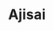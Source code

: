 ---
layout: place
title: "Ajisai"
permalink: /new-york/new-york/ajisai.html
stateAbbr: NY
stateName: New York
cityName: New York
seo:
  name: "Ajisai"
  type: Restaurant
  links: https://www.ajisaionline.com/contact-us/
description: "Sleek, modern space offering Pan-Asian plates, innovative Japanese sushi rolls & sake. Ajisai serves delicious sushi in New York, New York. Try fresh Japanese dishes for a great dining experience. Available for takeout, delivery, lunch, and dinner."
place_id: ChIJ0__KQe9YwokRtyLRmk1E9nA
photos:
  - name: >-
      places/ChIJ0__KQe9YwokRtyLRmk1E9nA/photos/AeeoHcI-6kPcKSF1wBvEkKjQGNQJzaPrYkwLdIzIP7HredmdDgH8Q4Q9Aps8IG9XU6e1wYI8ipiImUXK8RrGuzsCAZz2rQ-YmR6cbZQ9FJFLM0O8_aaqNXPe98iL7RBOujqBR7BFVbNMn5EWJRPkHx_Q7CHIWA32ZkH4pMIdZG-QTrYU3j7RldKVBU5Cf2WWFJw7OlcBtQz58XKPT1PtOpSp2BXHMqOFf_TIdm-652qMB4aS3e3sSqvhbR44fBxryw_RpNP3sjRDRmMxNulFViqTDp7wpDaH8yP-Kv6PDljEXzZixg
    widthPx: 1079
    heightPx: 809
    authorAttributions:
      - displayName: Ajisai
        uri: https://maps.google.com/maps/contrib/103209502533132778671
        photoUri: >-
          https://lh3.googleusercontent.com/a/ACg8ocItU3heT4adElL9KZEtp72Xl5xP64RluEM1G-JaHB4CNDR9QA=s100-p-k-no-mo
    flagContentUri: >-
      https://www.google.com/local/imagery/report/?cb_client=maps_api_places.places_api&image_key=!1e10!2sAF1QipOqXckkoSV7VV4Dwr6BxZKisu01gj6MN7BqMFKL&hl=en-US
    googleMapsUri: >-
      https://www.google.com/maps/place//data=!3m4!1e2!3m2!1sAF1QipOqXckkoSV7VV4Dwr6BxZKisu01gj6MN7BqMFKL!2e10!4m2!3m1!1s0x89c258ef41caffd3:0x70f6444d9ad122b7
  - name: >-
      places/ChIJ0__KQe9YwokRtyLRmk1E9nA/photos/AeeoHcI4OCeaw9JQLdu2hIZxYIpwmqgMFjjennq1Z19vkGCUBGogCM2go2ZoKgDwmIh5YadA2Od7RQp9vEFuBtSSLVfgOpDXdtNI8GSb4arItxxxXdr-LBBS8iCADWXF3oN3_s0p0_nWmpUoqWMYp0WW01genowcj_eGA413ZGFx4geXbT5Gullsm2JoaLuBqdolg4dhWwizLwmX7yySkxSgdUTpXS6eN9uMr5th83Xi2nAkIbgrBlrf4Mbi1UXTsraTMl3Rjq7Z-enC9bazggDVzkKQZS4q1JAz1iH2kMNGdXUZDg
    widthPx: 809
    heightPx: 1079
    authorAttributions:
      - displayName: Ajisai
        uri: https://maps.google.com/maps/contrib/103209502533132778671
        photoUri: >-
          https://lh3.googleusercontent.com/a/ACg8ocItU3heT4adElL9KZEtp72Xl5xP64RluEM1G-JaHB4CNDR9QA=s100-p-k-no-mo
    flagContentUri: >-
      https://www.google.com/local/imagery/report/?cb_client=maps_api_places.places_api&image_key=!1e10!2sAF1QipOLqBQVHp25F-N0QYMuZe06lSeYOgGJwg08VfYE&hl=en-US
    googleMapsUri: >-
      https://www.google.com/maps/place//data=!3m4!1e2!3m2!1sAF1QipOLqBQVHp25F-N0QYMuZe06lSeYOgGJwg08VfYE!2e10!4m2!3m1!1s0x89c258ef41caffd3:0x70f6444d9ad122b7
  - name: >-
      places/ChIJ0__KQe9YwokRtyLRmk1E9nA/photos/AeeoHcLrSdq2ICN0tU-5iwP7OgSXlPJtToHcZ8vSvHoYcMLv7RfzaYdPOJxfHLB33ezcevvNYmif4ofOQ6CPm8dsOYiA5lroVIY57w5WKfMAAAt-6nw2cep8KYAfn-JzmQDV2_T9vH4dXrbW3Nx-lwFnT-7bBS2wpoPvkxvfHfREQsMx4SaahPiqsVhwNaMbgnLHy-szS9wmPZ_BXulbtumglfsL8zPXavhPSl7YR_B1mpL53V6SctX1E_vtBboan8a1Esml70EWS9aPRH3QeMA3P_xfQN3Md_6Ojzeqqs6ar9aRdpxnhEPYpjBM5vPVSFVJbI_EPm0-ChlMKj40HnwusJCLE1OicXSvHg7xMV0E0wMgU2GXjXDJD1WnWYSkYD1P1bRmsb8fKMaH0plwoykeEBf2OlRfxsmz0o5PxuKq6uO50A
    widthPx: 3600
    heightPx: 4800
    authorAttributions:
      - displayName: Tiffany
        uri: https://maps.google.com/maps/contrib/101769192395562342275
        photoUri: >-
          https://lh3.googleusercontent.com/a-/ALV-UjXOYXWSqSwBaJzn3T5x3fUg-nkUXyDJAKCPQb7kTdW8PxPHN1uI=s100-p-k-no-mo
    flagContentUri: >-
      https://www.google.com/local/imagery/report/?cb_client=maps_api_places.places_api&image_key=!1e10!2sCIHM0ogKEICAgIC9zemufA&hl=en-US
    googleMapsUri: >-
      https://www.google.com/maps/place//data=!3m4!1e2!3m2!1sCIHM0ogKEICAgIC9zemufA!2e10!4m2!3m1!1s0x89c258ef41caffd3:0x70f6444d9ad122b7
  - name: >-
      places/ChIJ0__KQe9YwokRtyLRmk1E9nA/photos/AeeoHcKmMGhb2wxPM6JbnXL-7FGPuRPBQJRdKyTsyHEUQJzwukx6_s_E5296ct2OyXK_RRdACG7Enjd7XhbB8PZw0YXTiLepVVsY03w0ee_wZd9wt3hmTLHaQcsjFV930efxKZH5JOOe0esiYp-4Lb9jmesMvA-ey50S1nP4OpF5V4JLBugr3g-WzLiavUabtSQ530Ke7PoZVr7e3rPrej-1RqsizdZ-e8SzogS9VtGSRbqlyyb6Gwa-xrny_F4aDWRQ1s_aUnyoYdEsd09EgrnPUTznzPfHOodJDtn8Gp9uzPk_aRoUl4DOpyysapSL9jLfcJ5cyRaAn3uJmpt4PHy6sf1bx9rAnsCX5dsf1CkeFILmNSW1ph3gNAPg2MGFkae5rQ4dd_TT1UTexhEc-mC7bfQVylS0AOlO0FrgMRgU0uYTxg
    widthPx: 1920
    heightPx: 1080
    authorAttributions:
      - displayName: Li Ming Cheng
        uri: https://maps.google.com/maps/contrib/112624639511208678953
        photoUri: >-
          https://lh3.googleusercontent.com/a-/ALV-UjWXssW4HB29gk4ny8ybMNiKWbgj5z-XnD_ZPaVf1SAtR4aY-ao=s100-p-k-no-mo
    flagContentUri: >-
      https://www.google.com/local/imagery/report/?cb_client=maps_api_places.places_api&image_key=!1e10!2sCIHM0ogKEICAgIDX6ZnBcg&hl=en-US
    googleMapsUri: >-
      https://www.google.com/maps/place//data=!3m4!1e2!3m2!1sCIHM0ogKEICAgIDX6ZnBcg!2e10!4m2!3m1!1s0x89c258ef41caffd3:0x70f6444d9ad122b7
  - name: >-
      places/ChIJ0__KQe9YwokRtyLRmk1E9nA/photos/AeeoHcKAjmETDtm3r25DLn7bukXi9CA0y-DwigyhvBzjt2eCJcTIWgJFhUAx39ujdFiD7kjXS2Tqej4zlA1ggT8CalOb9WGjRprsFKi5W-wD8md1qeKRg9aG6cheaDd-8PDRRJu4rimfaYD5a0dBVpAoSL0URndSu5KIvSoB2hXmwHR5XFdZBd4Vg4PT0oG33i5QX6q9Cl1PK_vTa2WguKXvK2oT5GJ3LwV5UdgZX_Augi6ktOM-yTP6GV_Jh3NcUHJG7sDs9heCkRjkTj82cPuS__XpErxhu0YvlbAGRMyCLm1FnV5Po7cIedkIS7xlBppAbhO1cMwuDRI7kLwiAiTs3jN5JIZLopJGyuaqcPLGygj8mIT-oSGhJj-qPZfMMc3O4gCmzYaehK6IQQPbvKaMpLI3vI1oZ3o5SjKQBqZaJpTLmyA
    widthPx: 3000
    heightPx: 4000
    authorAttributions:
      - displayName: Angel con ideas
        uri: https://maps.google.com/maps/contrib/101152400381095731174
        photoUri: >-
          https://lh3.googleusercontent.com/a-/ALV-UjX2M_K-DNx4IL9Wv-EY_U4Mn6yB_v2YomxgCS_1O7lv4Xa79WXsAQ=s100-p-k-no-mo
    flagContentUri: >-
      https://www.google.com/local/imagery/report/?cb_client=maps_api_places.places_api&image_key=!1e10!2sCIHM0ogKEICAgMCw19GZ8AE&hl=en-US
    googleMapsUri: >-
      https://www.google.com/maps/place//data=!3m4!1e2!3m2!1sCIHM0ogKEICAgMCw19GZ8AE!2e10!4m2!3m1!1s0x89c258ef41caffd3:0x70f6444d9ad122b7
  - name: >-
      places/ChIJ0__KQe9YwokRtyLRmk1E9nA/photos/AeeoHcILh6W7qinKpLwk0UIP_Er9H1nGClndHHMYGdwxoewj1Mpw3XhxW5BYZrBSy7XRYAEg57J5_dsa_q47XXWV-IGSinIbQgSmKcFYxIbksLhQEfx726KAkvNWWKSHrEHEP-y2seD2z2BMKkjfnXrUfpcfSxvGZrgLk83ArdY7UtTEGfr0T68K3OCqTHFXpcQYUS3VTGKkoVVTiXDzHNvXwzW6iNSGvwZg0fsAw-8l0mo1xtIBHXVGhB6hv22WFmNJaIjwmKg0sszV1w2jFMNKPrN_NINcaNiFvbvTWk6dcWIGXtSfecOdQ_1f4vYXgZQiM0u80H8NRDqeE9GCHCpzqVRwqF1UWzH7xgmGzonGIGPRE3uqh4R0j3lIsMfdkbmHXWCz7zstIId-rZkEgdjg2F9poue2U_1rXKPtvonFGJ6u
    widthPx: 4000
    heightPx: 3000
    authorAttributions:
      - displayName: matthew perry
        uri: https://maps.google.com/maps/contrib/106520212484145148534
        photoUri: >-
          https://lh3.googleusercontent.com/a-/ALV-UjWt4sgQv652dviDfNMA3HO_AyBF36nmwDFAvTk4W3BPpZqaGYgg=s100-p-k-no-mo
    flagContentUri: >-
      https://www.google.com/local/imagery/report/?cb_client=maps_api_places.places_api&image_key=!1e10!2sCIHM0ogKEICAgICm3dv6tgE&hl=en-US
    googleMapsUri: >-
      https://www.google.com/maps/place//data=!3m4!1e2!3m2!1sCIHM0ogKEICAgICm3dv6tgE!2e10!4m2!3m1!1s0x89c258ef41caffd3:0x70f6444d9ad122b7
  - name: >-
      places/ChIJ0__KQe9YwokRtyLRmk1E9nA/photos/AeeoHcKi26L2BPBSjxrSilGow10uo6LsEIpz6sqGQ-DNYU-FSNfeppx6JC98DdSTVw0oYfUsKVMJm21z7zbckpeD10jTxFHYjExoABBXA06zY_KidbtLpzubgzvAMQpktud3eoqEfnChuNFmlG1M3Qd8wJoU1S8KHGRl_XdV1vsknQVWl_HQVjcp6TCSAOnUdBb0rBP7BtXu9gUQPQzVsIk5UfknQ1MLMmIaofYvTP6qFJPE8N9oIpRnX6B6MXaJUFql5NgTB4ZQk2AYpbq2nGPEaR9IC_3Nojl4iKAXTwvqUPuQxr2lWaGLn4DJt5TlTU9rkpMQEdwZDkoUn3lyobaOZd8I05Le03S9-YYEf3-ZjadEw7Zx84XoVDdv9384kHARNlR4vK2CGrWOqgq7GIcx18R8DQJ5PdBV7JT50y_AwgE
    widthPx: 3024
    heightPx: 4032
    authorAttributions:
      - displayName: Jannelys Fontanez
        uri: https://maps.google.com/maps/contrib/107450670715010663706
        photoUri: >-
          https://lh3.googleusercontent.com/a-/ALV-UjWmzHJ6RM8lLBOL2_Zw2po9F0AmGBTaiHFrobOVkB2C0RCBeqXWjA=s100-p-k-no-mo
    flagContentUri: >-
      https://www.google.com/local/imagery/report/?cb_client=maps_api_places.places_api&image_key=!1e10!2sCIHM0ogKEICAgICzp56eFg&hl=en-US
    googleMapsUri: >-
      https://www.google.com/maps/place//data=!3m4!1e2!3m2!1sCIHM0ogKEICAgICzp56eFg!2e10!4m2!3m1!1s0x89c258ef41caffd3:0x70f6444d9ad122b7
  - name: >-
      places/ChIJ0__KQe9YwokRtyLRmk1E9nA/photos/AeeoHcKn3jUVuY8i-HI21pF0IwiGDCLcNrqV3OX_JmB8ULMnzUV_zRYfu_Jpc6I3lgDkxXwmVmrdURo2ovFVmYlCey7l9bx4t5RACuV3zRXjGnPy6OouSv2RP0IHZvQh0TH_GyBPRebjlIKN1IuLWGXAs0Z69PmUtCDejXivDVSU8qV6kOUTPvOhzbgvIyW1KqQ1sqJZYcD_z9PWc-i8yaHM3-VLwJy6yWN0arusFx_PNUdQyKrZjbfSa4yvMlkISV0eYknzI6rnhMUhVyn8L9xdwExm814PREZiUjWdDjs3h-bpmYL9_kHSpyrkM_5YTi8UYx4gcgKMTjzBNc9Djr5iTsTl-FZD_vCqmDn6La6UTKvVu7yotcGfJGViEYnGTNgR3HxWiDhHcQtQnvrGeS7v3A9919JYEFALz7oTmhNmZfDrVA
    widthPx: 3600
    heightPx: 4800
    authorAttributions:
      - displayName: mildred barrios
        uri: https://maps.google.com/maps/contrib/100022581902400872540
        photoUri: >-
          https://lh3.googleusercontent.com/a-/ALV-UjWbyPECE0jgDy5MviyU_gLhCmE3gKVKnwFoFA4f3gAMzGKS8jWyrA=s100-p-k-no-mo
    flagContentUri: >-
      https://www.google.com/local/imagery/report/?cb_client=maps_api_places.places_api&image_key=!1e10!2sCIHM0ogKEICAgMDIp4-PJQ&hl=en-US
    googleMapsUri: >-
      https://www.google.com/maps/place//data=!3m4!1e2!3m2!1sCIHM0ogKEICAgMDIp4-PJQ!2e10!4m2!3m1!1s0x89c258ef41caffd3:0x70f6444d9ad122b7
  - name: >-
      places/ChIJ0__KQe9YwokRtyLRmk1E9nA/photos/AeeoHcLbRqLEXhYCfRWP755RKVy_b0Vozzq6ApkI65rBIM_eaH4Uqa5cSUuZQSH__08sWV2yROvJr2Ak-EGkVnRSXqhNDMoFuLuZTsyckCp8D3WofZH8NdavKVIlQqejl7VQo-wbN9XIWMIP4xKR_tkHcV66gyofyL8g0OUcwIn6o81wsIJovSUmNJy7GD8XdiZxJTEhjIscbv07mlkK0CzFdkoo2veqt8ZJ0WmIPpXD1TF682s3mPkXfDYrAr1wE3EAXe3qRL2IjoUYC1uwoCP2krvlXhXv91WIeRH9Opq-V-bVJQ
    widthPx: 1279
    heightPx: 1658
    authorAttributions:
      - displayName: Ajisai
        uri: https://maps.google.com/maps/contrib/103209502533132778671
        photoUri: >-
          https://lh3.googleusercontent.com/a/ACg8ocItU3heT4adElL9KZEtp72Xl5xP64RluEM1G-JaHB4CNDR9QA=s100-p-k-no-mo
    flagContentUri: >-
      https://www.google.com/local/imagery/report/?cb_client=maps_api_places.places_api&image_key=!1e10!2sAF1QipMLB1u7-zgvEwJGFvJLUhy4FxQlaTkuXGyW59Jm&hl=en-US
    googleMapsUri: >-
      https://www.google.com/maps/place//data=!3m4!1e2!3m2!1sAF1QipMLB1u7-zgvEwJGFvJLUhy4FxQlaTkuXGyW59Jm!2e10!4m2!3m1!1s0x89c258ef41caffd3:0x70f6444d9ad122b7
  - name: >-
      places/ChIJ0__KQe9YwokRtyLRmk1E9nA/photos/AeeoHcJ9TEzUvjhTFbPajXfncn8_ho-sr5FKJaDhzI-QCKNcXNvRAriNLRIeVEkexRFHhpcZSZ6_S4ZlQDbTnZKm2rgag6TaaHgp_X3eSEOQPeLTdJ3z96CEFsHwEnWRWCEpnZ2nPjEJ0-BzEQ0xUjqiF0XZK_CkMv09QHO8N_k79MB8Y1-rjSDvVwxTiGGJgeFXa02iR-XBF70WbFyPRRoHkqQ3NbqnJlMPnsNshYsVAh8P5zUOpUYtlDMjVz-GS2pn5pWeuoT2lGlbu1u30aPUX-Q06O21Y5Xe7Wac8DxdmDcM52HR9Bjb3zxw_leosjspkH7mGQLi7UgCs8AoJwhS9lc1gLLpNofzXPPX9pN4IA0VNX36lnJdAt7rXF6Etsu1B2SVyy8JbfnK5Jxj_RLIZ0S6L_8VMSVjVekAo0VEywY
    widthPx: 3024
    heightPx: 4032
    authorAttributions:
      - displayName: Dan Ferrara
        uri: https://maps.google.com/maps/contrib/100914396062182311529
        photoUri: >-
          https://lh3.googleusercontent.com/a-/ALV-UjWQm1ANEdtwNTFRgmzjhmAQgdq5hUeYFVZJfqnYOIDjl5Xu-7IE=s100-p-k-no-mo
    flagContentUri: >-
      https://www.google.com/local/imagery/report/?cb_client=maps_api_places.places_api&image_key=!1e10!2sCIHM0ogKEICAgICe6a_Ofw&hl=en-US
    googleMapsUri: >-
      https://www.google.com/maps/place//data=!3m4!1e2!3m2!1sCIHM0ogKEICAgICe6a_Ofw!2e10!4m2!3m1!1s0x89c258ef41caffd3:0x70f6444d9ad122b7
address: 795 Lexington Ave, New York, NY 10065, USA
street: 795 Lexington Ave
city: New York
state: NY
zip: '10065'
country: USA
neighborhood: null
latitude: '40.763774'
longitude: '-73.966782'
accessibility_options:
  wheelchairAccessibleParking: false
  wheelchairAccessibleEntrance: true
  wheelchairAccessibleRestroom: true
  wheelchairAccessibleSeating: true
business_status: OPERATIONAL
name: Ajisai
google_maps_links:
  directionsUri: >-
    https://www.google.com/maps/dir//''/data=!4m7!4m6!1m1!4e2!1m2!1m1!1s0x89c258ef41caffd3:0x70f6444d9ad122b7!3e0
  placeUri: https://maps.google.com/?cid=8139768476619317943
  writeAReviewUri: >-
    https://www.google.com/maps/place//data=!4m3!3m2!1s0x89c258ef41caffd3:0x70f6444d9ad122b7!12e1
  reviewsUri: >-
    https://www.google.com/maps/place//data=!4m4!3m3!1s0x89c258ef41caffd3:0x70f6444d9ad122b7!9m1!1b1
  photosUri: >-
    https://www.google.com/maps/place//data=!4m3!3m2!1s0x89c258ef41caffd3:0x70f6444d9ad122b7!10e5
primary_type: Japanese Restaurant
opening_hours:
  regular: null
  current: null
secondary_opening_hours:
  regular:
    weekdayDescriptions: null
    type: null
  current:
    weekdayDescriptions: null
    type: null
phone: (212) 355-0888
price_level: PRICE_LEVEL_MODERATE
price_range: $20 &ndash; $30
rating: '4.3'
rating_count: 0
website: https://www.ajisaionline.com/contact-us/
reviews:
  - name: >-
      places/ChIJ0__KQe9YwokRtyLRmk1E9nA/reviews/ChdDSUhNMG9nS0VJQ0FnSUNmclBIOHBnRRAB
    relativePublishTimeDescription: 3 months ago
    rating: 5
    text:
      text: >-
        This place was great I’m definitely coming back to try other items on
        the menu I rate 8.5 out of 10 it was me and one other person prices are
        great although this was my first time here I can say it felt so chill
        and laid back the servers was great food came out quick the veggie
        dumplings and bow bun are very good must try the drinks was great if you
        like wine try the honey plum wine we had got here early so it was empty
        but I’m sure this place gets packed because the food if for sure good I
        would definitely recommend this place
      languageCode: en
    originalText:
      text: >-
        This place was great I’m definitely coming back to try other items on
        the menu I rate 8.5 out of 10 it was me and one other person prices are
        great although this was my first time here I can say it felt so chill
        and laid back the servers was great food came out quick the veggie
        dumplings and bow bun are very good must try the drinks was great if you
        like wine try the honey plum wine we had got here early so it was empty
        but I’m sure this place gets packed because the food if for sure good I
        would definitely recommend this place
      languageCode: en
    authorAttribution:
      displayName: jesus rosario
      uri: https://www.google.com/maps/contrib/113485262748039185855/reviews
      photoUri: >-
        https://lh3.googleusercontent.com/a-/ALV-UjUm2uuZGjaD_7pUos0gj88Waz8jDz_Dn8Xx3eBhUbyBFLjmWOf6=s128-c0x00000000-cc-rp-mo-ba2
    publishTime: '2024-12-26T20:32:17.976132Z'
    flagContentUri: >-
      https://www.google.com/local/review/rap/report?postId=ChdDSUhNMG9nS0VJQ0FnSUNmclBIOHBnRRAB&d=17924085&t=1
    googleMapsUri: >-
      https://www.google.com/maps/reviews/data=!4m6!14m5!1m4!2m3!1sChdDSUhNMG9nS0VJQ0FnSUNmclBIOHBnRRAB!2m1!1s0x89c258ef41caffd3:0x70f6444d9ad122b7
  - name: >-
      places/ChIJ0__KQe9YwokRtyLRmk1E9nA/reviews/ChZDSUhNMG9nS0VJQ0FnSUMxdTZMVGJBEAE
    relativePublishTimeDescription: a year ago
    rating: 5
    text:
      text: >-
        Sushi here is delicious and nicely priced for the portion sizes. The
        pancake with the curry sauce was delicious. Paired it with a soju.
        Waitress was sweet and attentive. They also have lunch specials! If you
        are a sushi lover, I would visit. Going to come again!
      languageCode: en
    originalText:
      text: >-
        Sushi here is delicious and nicely priced for the portion sizes. The
        pancake with the curry sauce was delicious. Paired it with a soju.
        Waitress was sweet and attentive. They also have lunch specials! If you
        are a sushi lover, I would visit. Going to come again!
      languageCode: en
    authorAttribution:
      displayName: Josh L
      uri: https://www.google.com/maps/contrib/103330216026217376818/reviews
      photoUri: >-
        https://lh3.googleusercontent.com/a-/ALV-UjXmaNZV10H7HwwIEDiSQbpdn3AEx0bpWykVqoCUixWZwOwCPdcRJQ=s128-c0x00000000-cc-rp-mo-ba4
    publishTime: '2024-01-04T01:37:12.695852Z'
    flagContentUri: >-
      https://www.google.com/local/review/rap/report?postId=ChZDSUhNMG9nS0VJQ0FnSUMxdTZMVGJBEAE&d=17924085&t=1
    googleMapsUri: >-
      https://www.google.com/maps/reviews/data=!4m6!14m5!1m4!2m3!1sChZDSUhNMG9nS0VJQ0FnSUMxdTZMVGJBEAE!2m1!1s0x89c258ef41caffd3:0x70f6444d9ad122b7
  - name: >-
      places/ChIJ0__KQe9YwokRtyLRmk1E9nA/reviews/ChdDSUhNMG9nS0VJQ0FnSUNuLVppOGpRRRAB
    relativePublishTimeDescription: 6 months ago
    rating: 3
    text:
      text: >-
        Be aware of the lunch menu…. I noticed there’s hardly any “crab” meat in
        the California roll and small shrimp in the tempura roll. I looked at
        the table next to me and she had a normal amount of crab in her
        California roll


        The server said that the “lunch special” gets less crab meat in the
        California roll and the tempura roll gets the small shrimp lol.


        I looked at the menu again and saw for $1.50 more I could’ve gotten the
        regular sized sushi…. Not much of a lunch special…
      languageCode: en
    originalText:
      text: >-
        Be aware of the lunch menu…. I noticed there’s hardly any “crab” meat in
        the California roll and small shrimp in the tempura roll. I looked at
        the table next to me and she had a normal amount of crab in her
        California roll


        The server said that the “lunch special” gets less crab meat in the
        California roll and the tempura roll gets the small shrimp lol.


        I looked at the menu again and saw for $1.50 more I could’ve gotten the
        regular sized sushi…. Not much of a lunch special…
      languageCode: en
    authorAttribution:
      displayName: Joshua Kokeny
      uri: https://www.google.com/maps/contrib/106033590663544883417/reviews
      photoUri: >-
        https://lh3.googleusercontent.com/a/ACg8ocJzPejXpfvdc5RDPNJhyxirFmxaOoujthPuuzXgdXSFTo0H-g=s128-c0x00000000-cc-rp-mo-ba3
    publishTime: '2024-09-27T17:48:41.538542Z'
    flagContentUri: >-
      https://www.google.com/local/review/rap/report?postId=ChdDSUhNMG9nS0VJQ0FnSUNuLVppOGpRRRAB&d=17924085&t=1
    googleMapsUri: >-
      https://www.google.com/maps/reviews/data=!4m6!14m5!1m4!2m3!1sChdDSUhNMG9nS0VJQ0FnSUNuLVppOGpRRRAB!2m1!1s0x89c258ef41caffd3:0x70f6444d9ad122b7
  - name: >-
      places/ChIJ0__KQe9YwokRtyLRmk1E9nA/reviews/ChdDSUhNMG9nS0VJQ0FnSUNmbGJPVXR3RRAB
    relativePublishTimeDescription: 3 months ago
    rating: 5
    text:
      text: >-
        I have had on at least 10 occasions the salmon and avocado rolls (always
        reliably delicious), the shrimp tempura-- perfectly tender, puffed up,
        and not greasy, and the Pad Thai with shrimp which is really good,
        ample, and very reasonably priced. The menu is expansive so I need to
        try some other delights.


        I have been to Ajisai at least 15 times in the last year and a half, and
        have always found the food excellent. It always arrives in next to no
        time, is hot (if necessary), flavorful, and exactly as described on the
        menu. But the best part is that it is served by really delightful
        servers. Lately it was Emily.


        The young man, Saul, who greets one at the door, and fills in by doing
        just about everything, is a delight. He is funny, kind, and so hard
        -working. Yet he really does stop to speak with you and show interest
        when you have had a bad day. His regulars (and everyone  really!) are
        treated like royalty and he seems to have a lot of regulars who live
        nearby. To me that is everything. I have seen him perform extraordinary
        acts of kindness in small and big ways, all the while managing every
        last detail of the operation.


        As a flight attendant for 42 years for two major international airlines,
        I really can tell when someone is putting his heart and soul into a
        customer service job (read: emotional labor), especially one as
        difficult as serving demanding New Yorkers.


        Saul gets along with all his staff and speaks multiple languages. He
        puts everyone at ease. Have I extolled him enough?


        I came one day while Ajisai was renovating and he still found time to
        allow me in after a small wait. Now the restaurant has a new softly-lit
        bar area which is appealing (the chef has a wry sense of humor and a
        wide smile), but I really appreciate the fact that the tables along both
        walls have very comfortable banquettes for aching backs. Also, I might
        add that that the cleanliness of the restaurant and its bathroom are
        impeccable.


        Again, come for the really good Japanese/ fusion food, but be pleasantly
        surprised by the very attentive service.


        Do not pass by this great spot for a good meal by oneself or with a
        group of friends.


        Many thanks to the staff for many a pleasant evening.
      languageCode: en
    originalText:
      text: >-
        I have had on at least 10 occasions the salmon and avocado rolls (always
        reliably delicious), the shrimp tempura-- perfectly tender, puffed up,
        and not greasy, and the Pad Thai with shrimp which is really good,
        ample, and very reasonably priced. The menu is expansive so I need to
        try some other delights.


        I have been to Ajisai at least 15 times in the last year and a half, and
        have always found the food excellent. It always arrives in next to no
        time, is hot (if necessary), flavorful, and exactly as described on the
        menu. But the best part is that it is served by really delightful
        servers. Lately it was Emily.


        The young man, Saul, who greets one at the door, and fills in by doing
        just about everything, is a delight. He is funny, kind, and so hard
        -working. Yet he really does stop to speak with you and show interest
        when you have had a bad day. His regulars (and everyone  really!) are
        treated like royalty and he seems to have a lot of regulars who live
        nearby. To me that is everything. I have seen him perform extraordinary
        acts of kindness in small and big ways, all the while managing every
        last detail of the operation.


        As a flight attendant for 42 years for two major international airlines,
        I really can tell when someone is putting his heart and soul into a
        customer service job (read: emotional labor), especially one as
        difficult as serving demanding New Yorkers.


        Saul gets along with all his staff and speaks multiple languages. He
        puts everyone at ease. Have I extolled him enough?


        I came one day while Ajisai was renovating and he still found time to
        allow me in after a small wait. Now the restaurant has a new softly-lit
        bar area which is appealing (the chef has a wry sense of humor and a
        wide smile), but I really appreciate the fact that the tables along both
        walls have very comfortable banquettes for aching backs. Also, I might
        add that that the cleanliness of the restaurant and its bathroom are
        impeccable.


        Again, come for the really good Japanese/ fusion food, but be pleasantly
        surprised by the very attentive service.


        Do not pass by this great spot for a good meal by oneself or with a
        group of friends.


        Many thanks to the staff for many a pleasant evening.
      languageCode: en
    authorAttribution:
      displayName: Elizabeth English
      uri: https://www.google.com/maps/contrib/109783627782766916796/reviews
      photoUri: >-
        https://lh3.googleusercontent.com/a/ACg8ocLKciWXmQ-xYoEiAJimFecv-doLOkFhkgVn3cm5cBb9zlS4vA=s128-c0x00000000-cc-rp-mo
    publishTime: '2024-12-31T06:32:23.404989Z'
    flagContentUri: >-
      https://www.google.com/local/review/rap/report?postId=ChdDSUhNMG9nS0VJQ0FnSUNmbGJPVXR3RRAB&d=17924085&t=1
    googleMapsUri: >-
      https://www.google.com/maps/reviews/data=!4m6!14m5!1m4!2m3!1sChdDSUhNMG9nS0VJQ0FnSUNmbGJPVXR3RRAB!2m1!1s0x89c258ef41caffd3:0x70f6444d9ad122b7
  - name: >-
      places/ChIJ0__KQe9YwokRtyLRmk1E9nA/reviews/ChZDSUhNMG9nS0VJQ0FnSUNfbGN2ZWJBEAE
    relativePublishTimeDescription: 2 months ago
    rating: 5
    text:
      text: >-
        Very friendly service, especially by bartender Tapiwa. Ask for his
        "clouds of Tokyo" drink, and tell him not to make it too sweet. Great
        service. Presentation of sushi great. Very fresh. Try salmon

        dumpling. No complaints. I m not sure why I didn't give it 5⭐. Maybe it
        needs to be even more exotic. I've visited twice in one week. Give this
        one a try, for sure.
      languageCode: en
    originalText:
      text: >-
        Very friendly service, especially by bartender Tapiwa. Ask for his
        "clouds of Tokyo" drink, and tell him not to make it too sweet. Great
        service. Presentation of sushi great. Very fresh. Try salmon

        dumpling. No complaints. I m not sure why I didn't give it 5⭐. Maybe it
        needs to be even more exotic. I've visited twice in one week. Give this
        one a try, for sure.
      languageCode: en
    authorAttribution:
      displayName: Jeff Levy (Nitrous)
      uri: https://www.google.com/maps/contrib/105013211756635525945/reviews
      photoUri: >-
        https://lh3.googleusercontent.com/a/ACg8ocIDCXhVynfCYTtPsjUMvXmpvKWVEYjXbhT3JZQVtYdA9y25Bw=s128-c0x00000000-cc-rp-mo-ba5
    publishTime: '2025-01-17T20:49:59.114502Z'
    flagContentUri: >-
      https://www.google.com/local/review/rap/report?postId=ChZDSUhNMG9nS0VJQ0FnSUNfbGN2ZWJBEAE&d=17924085&t=1
    googleMapsUri: >-
      https://www.google.com/maps/reviews/data=!4m6!14m5!1m4!2m3!1sChZDSUhNMG9nS0VJQ0FnSUNfbGN2ZWJBEAE!2m1!1s0x89c258ef41caffd3:0x70f6444d9ad122b7
parking_options: null
payment_options:
  acceptsCreditCards: true
  acceptsDebitCards: true
  acceptsCashOnly: false
  acceptsNfc: true
allow_dogs: null
curbside_pickup: null
delivery: true
dine_in: true
good_for_children: null
good_for_groups: true
good_for_sports: false
live_music: false
menu_for_children: false
outdoor_seating: false
reservable: true
restroom: true
serves_beer: true
serves_breakfast: false
serves_brunch: false
serves_cocktails: true
serves_coffee: null
serves_dinner: true
serves_dessert: true
serves_lunch: true
serves_vegetarian_food: true
serves_wine: true
takeout: true
update_category: essentials
summary: >-
  Sleek, modern space offering Pan-Asian plates, innovative Japanese sushi rolls
  & sake.

---